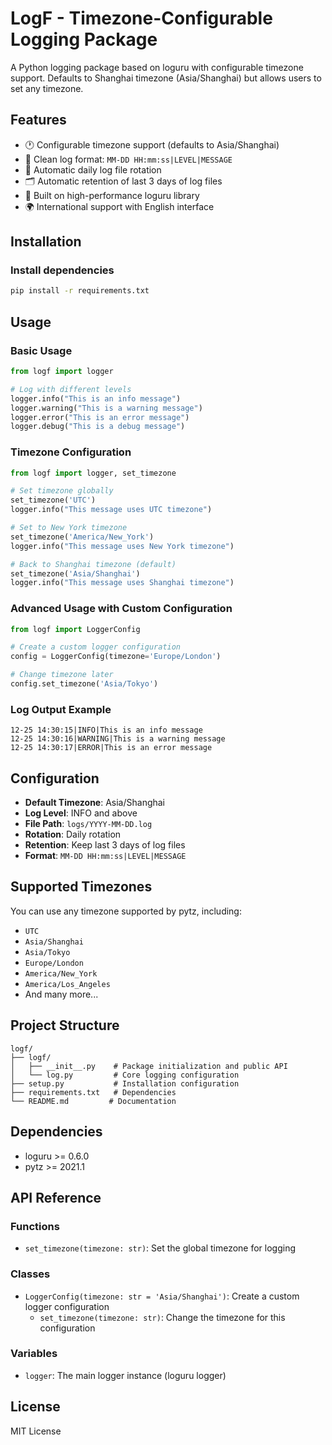 # LogF - Timezone-Configurable Logging Package

A Python logging package based on loguru with configurable timezone support. Defaults to Shanghai timezone (Asia/Shanghai) but allows users to set any timezone.

## Features

- 🕐 Configurable timezone support (defaults to Asia/Shanghai)
- 📝 Clean log format: `MM-DD HH:mm:ss|LEVEL|MESSAGE`
- 📁 Automatic daily log file rotation
- 🗂️ Automatic retention of last 3 days of log files
- 🚀 Built on high-performance loguru library
- 🌍 International support with English interface

## Installation

### Install dependencies

```bash
pip install -r requirements.txt
```

## Usage

### Basic Usage

```python
from logf import logger

# Log with different levels
logger.info("This is an info message")
logger.warning("This is a warning message")
logger.error("This is an error message")
logger.debug("This is a debug message")
```

### Timezone Configuration

```python
from logf import logger, set_timezone

# Set timezone globally
set_timezone('UTC')
logger.info("This message uses UTC timezone")

# Set to New York timezone
set_timezone('America/New_York')
logger.info("This message uses New York timezone")

# Back to Shanghai timezone (default)
set_timezone('Asia/Shanghai')
logger.info("This message uses Shanghai timezone")
```

### Advanced Usage with Custom Configuration

```python
from logf import LoggerConfig

# Create a custom logger configuration
config = LoggerConfig(timezone='Europe/London')

# Change timezone later
config.set_timezone('Asia/Tokyo')
```

### Log Output Example

```
12-25 14:30:15|INFO|This is an info message
12-25 14:30:16|WARNING|This is a warning message
12-25 14:30:17|ERROR|This is an error message
```

## Configuration

- **Default Timezone**: Asia/Shanghai
- **Log Level**: INFO and above
- **File Path**: `logs/YYYY-MM-DD.log`
- **Rotation**: Daily rotation
- **Retention**: Keep last 3 days of log files
- **Format**: `MM-DD HH:mm:ss|LEVEL|MESSAGE`

## Supported Timezones

You can use any timezone supported by pytz, including:

- `UTC`
- `Asia/Shanghai`
- `Asia/Tokyo`
- `Europe/London`
- `America/New_York`
- `America/Los_Angeles`
- And many more...

## Project Structure

```
logf/
├── logf/
│   ├── __init__.py    # Package initialization and public API
│   └── log.py         # Core logging configuration
├── setup.py           # Installation configuration
├── requirements.txt   # Dependencies
└── README.md         # Documentation
```

## Dependencies

- loguru >= 0.6.0
- pytz >= 2021.1

## API Reference

### Functions

- `set_timezone(timezone: str)`: Set the global timezone for logging

### Classes

- `LoggerConfig(timezone: str = 'Asia/Shanghai')`: Create a custom logger configuration
  - `set_timezone(timezone: str)`: Change the timezone for this configuration

### Variables

- `logger`: The main logger instance (loguru logger)

## License

MIT License